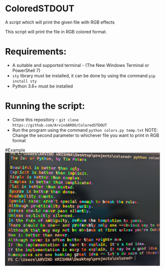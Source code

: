 # ColoredSTDOUT
 A script which will print the given file with RGB effects

This script will print the file in RGB colored format.

# Requirements:
* A suitable and supported terminal - (The New Windows Terminal or PowerShell 7)
* `sty` library must be installed, it can be done by using the command `pip install sty`
* Python 3.6+ must be installed

# Running the script:
* Clone this repository - `git clone https://github.com/ArvindAROO/ColoredSTDOUT`    
* Run the program using the command `python colors.py temp.txt`
NOTE: Change the second parameter to whichever file you want to print in RGB format

#Example
![function](https://github.com/ArvindAROO/ColoredSTDOUT/blob/master/Screenshot.jpg)
